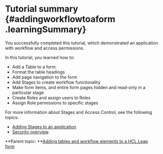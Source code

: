 # Tutorial summary {#addingworkflowtoaform .learningSummary}

You successfully completed this tutorial, which demonstrated an application with workflow and access permissions.

In this tutorial, you learned how to:

-   Add a Table to a form.
-   Format the table headings
-   Add page navigation to the form
-   Add Stages to create workflow functionality
-   Make form items, and entire form pages hidden and read-only in a particular stage
-   Create Roles and assign users to Roles
-   Assign Role permissions to specific stages

For more information about Stages and Access Control, see the following topics:

-   [Adding Stages to an application](sub_adding_stages_toc.md)
-   [Security overview](se_security_toc.md).

**Parent topic: **[Adding tables and workflow elements to a HCL Leap form](tut_roles_and_stages_OV.md)


